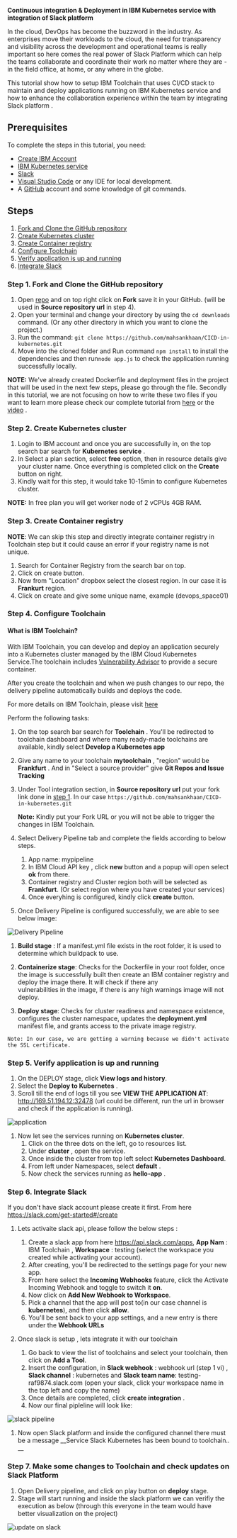 **Continuous integration & Deployment in IBM Kubernetes service with integration of Slack platform**

In the cloud, DevOps has become the buzzword in the industry. As enterprises move their workloads to the cloud, the need for transparency and visibility across the development and operational teams is really important so here comes the real power of Slack Platform which can help the teams collaborate and coordinate their work no matter where they are - in the field office, at home, or any where in the globe.

This tutorial show how to setup IBM Toolchain that uses CI/CD stack to maintain and deploy  applications running on  IBM Kubernetes service and how to enhance the collaboration experience within the team by integrating Slack platform  . 


## Prerequisites

To complete the steps in this tutorial, you need:
* [Create IBM Account](https://cloud.ibm.com/registration)
* [IBM Kubernetes service](https://cloud.ibm.com/kubernetes/catalog/create)
* [Slack]( https://slack.com/intl/en-ca/help/articles/206845317-Create-a-Slack-workspace)
* [Visual Studio Code](https://code.visualstudio.com/) or any IDE for local development.
* A [GitHub](https://github.com/) account and some knowledge of git commands.


## Steps

1. [Fork and Clone the GitHub repository](#step-1-fork-and-clone-the-github-repository)
1. [Create Kubernetes cluster](#step-2-create-kubernetes-cluster)
1. [Create Container registry](#step-3-create-container-registry)
1. [Configure Toolchain](#step-4-configure-toolchain)
1. [Verify application is up and running](#step-5-verify-application-is-up-and-running)
1. [Integrate Slack](#step-6-integrate-slack)


### Step 1. Fork and Clone the GitHub repository
1. Open [repo](https://github.com/mahsankhaan/CICD-in-kubernetes-service-with-integration-of-Slack-platform) and on top right click on __Fork__  save it in your GitHub. (will be used in __Source repository url__ in step 4).
1. Open your terminal and change your directory by using the `cd downloads` command. (Or any other directory in which you want to clone the project.)
1. Run the command: `git clone https://github.com/mahsankhaan/CICD-in-kubernetes.git`
1. Move into the cloned folder and Run command `npm install` to install the dependencies and then run`node app.js` to check the application running successfully locally.


__NOTE:__ We've already created Dockerfile and deployment files in the project that will be used in the next few steps, please go through the file. Secondly in this tutorial, we are not focusing on how to write these two files if you want to learn more please check our complete tutorial from [here](https://github.com/marketplace) or the [video](https://www.youtube.com/watch?v=_oKqtRf0aSY) .

### Step 2. Create Kubernetes cluster
1. Login to IBM account and once you are successfully in, on the top search bar search for __Kubernetes service__ .
1. In Select a plan section, select __free__ option, then in resource details give your cluster name. Once everything is completed click on the __Create__ button on right.
1. Kindly wait for this step, it would take 10-15min to configure Kubernetes cluster.

__NOTE:__ In free plan you will get worker node of  2 vCPUs 4GB RAM.


### Step 3. Create Container registry

__NOTE__: We can skip this step and directly integrate container registry in Toolchain step but it could cause an error if your registry name is not unique.


1. Search for Container Registry from the search bar on top.
1. Click on create button.
1. Now from "Location" dropbox select the closest region. In our case it is __Frankurt__  region. 
1. Click on create and give some unique name, example (devops_space01)


### Step 4. Configure Toolchain

#### What is IBM Toolchain?
With IBM Toolchain, you can develop and deploy an application securely into a Kubernetes cluster managed by the IBM Cloud Kubernetes Service.The toolchain includes [Vulnerability Advisor](https://cloud.ibm.com/docs/va) to provide a secure container.

After you create the toolchain and when we push changes to our repo, the delivery pipeline automatically builds and deploys the code.

For more details on IBM Toolchain, please visit [here](https://www.ibm.com/cloud/architecture/toolchains)

Perform the following tasks:
1. On the top search bar search for __Toolchain__ . You'll be redirected to toolchain dashboard and where many ready-made toolchains are available, kindly select __Develop a Kubernetes app__
1.  Give any name to your toolchain __mytoolchain__ , "region" would be __Frankfurt__  . And in "Select a source provider" give __Git Repos and Issue Tracking__
1. Under Tool integration section, in __Source repository url__ put your fork link done in [step 1](#step-1-fork-and-clone-the-github-repository). In our case  `https://github.com/mahsankhaan/CICD-in-kubernetes.git ` 

   __Note:__ Kindly put your Fork URL or you will not be able to trigger the changes in IBM Toolchain.

1. Select Delivery Pipeline tab and complete the fields according to below steps.

   1. App name:  mypipeline
   1. In IBM Cloud API key , click  __new__ button and a popup will open select __ok__ from there.
   1. Container registry and Cluster region both will be selected as __Frankfurt__. (Or select region where you have created your services)
   1. Once everyhing is configured, kindly click __create__ button.
1. Once Delivery Pipeline is configured successfully, we are able to see below image:

![Delivery Pipeline](images/m3.png)


   1. __Build stage__ : If a manifest.yml file exists in the root folder, it is used to determine which buildpack to use.  

   1. __Containerize stage__: Checks for the Dockerfile in your root folder, once the image is successfully built then create                               an IBM container registry and deploy the image there.  It will check if there any        
                               vulnerabilities in the image, if there is any high warnings image will not deploy. 

   1. __Deploy stage__: Checks for cluster readiness and namespace existence, configures the cluster namespace, updates the                           __deployment.yml__ manifest file, and grants access to the private image registry.
   
    Note: In our case, we are getting a warning because we didn't activate the SSL certificate.
    
    
### Step 5. Verify application is up and running

1. On the DEPLOY stage, click __View logs and history__. 
1. Select the __Deploy to Kubernetes__ .
1. Scroll till the end of logs till you see __VIEW THE APPLICATION AT__: http://169.51.194.12:32478 (url could be different, run the url in browser and check if the application is running).

![application](images/m5.png)

1. Now let see the services running on __Kubernetes cluster__.
    1. Click on the three dots on the left, go to resources list.
    1. Under __cluster__ , open the service.
    1. Once inside the cluster from top left select __Kubernetes Dashboard__.
    1. From left under Namespaces, select __default__ .
    1. Now check the services running as __hello-app__ .

### Step 6. Integrate Slack
If you don't have slack account please create it first. From here https://slack.com/get-started#/create

1. Lets activaite slack api, please follow the below steps :
   1. Create a slack app from here https://api.slack.com/apps, __App Nam__ : IBM Toolchain , __Workspace__ : testing  (select   the workspace you created while activating your account).
   1. After creating, you'll be redirected to the settings page for your new app.
   1. From here select the __Incoming Webhooks__ feature, click the Activate Incoming Webhook and toggle to switch it __on__.
   1. Now click on __Add New Webhook to Workspace__.
   1. Pick a channel that the app will post to(in our case channel is __kubernetes__), and then click __allow__.
   1. You'll be sent back to your app settings, and a new entry is there under the __Webhook URLs__
 
 
1. Once slack is setup , lets integrate it with our toolchain
   1. Go back to view the list of toolchains and select your toolchain, then click on __Add a Tool__.
   1. Insert the configuration, in __Slack webhook__ : webhook url (step 1 vi) , __Slack channel__ : kubernetes and __Slack team name__: testing-raf9874.slack.com (open your slack, click your workspace name in the top left and copy the name)
   1. Once details are completed, click __create integration__ .
   1. Now our final pipleline will look like: 
   
![slack pipeline](images/s4.png)

1. Now open  Slack platform and inside the configured channel there must be a message __Service Slack Kubernetes has been bound to toolchain.. __

### Step 7. Make some changes to Toolchain and check updates on Slack Platform
1. Open Delivery pipeline, and click on play button on __deploy__ stage.
1. Stage will start running and inside the slack platform we can verifiy the execution as below (through this everyone in the team would have better visualization on the project) 

![update on slack](images/s5.png)

